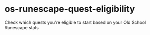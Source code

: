 # os-runescape-quest-eligibility
Check which quests you're eligible to start based on your Old School Runescape stats
